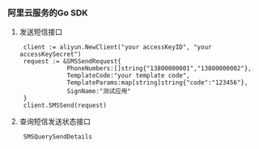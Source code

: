 ### 阿里云服务的Go SDK
1. 发送短信接口
    
        client := aliyun.NewClient("your accessKeyID", "your accessKeySecret")
        request := &SMSSendRequest{
                    PhoneNumbers:[]string{"13800000001","13800000002"},
                    TemplateCode:"your template code",
                    TemplateParams:map[string]string{"code":"123456"},
                    SignName:"测试应用"
        }
        client.SMSSend(request)
2. 查询短信发送状态接口

        SMSQuerySendDetails
